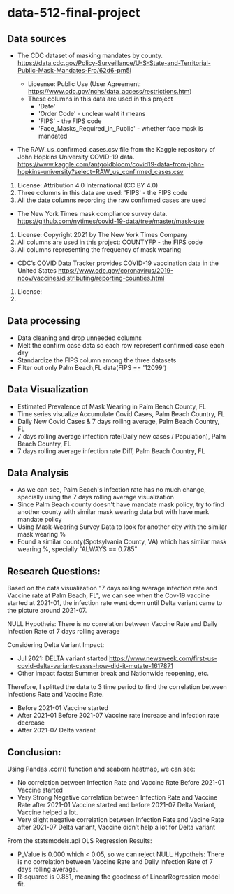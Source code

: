 # data-512-final-project


## Data sources

+ The CDC dataset of masking mandates by county.
https://data.cdc.gov/Policy-Surveillance/U-S-State-and-Territorial-Public-Mask-Mandates-Fro/62d6-pm5i
  + Licesnse: Public Use (User Agreement: https://www.cdc.gov/nchs/data_access/restrictions.htm)
  + These columns in this data are used in this project
    + 'Date'
    + 'Order Code' - unclear waht it means
    + 'FIPS' - the FIPS code
    + 'Face_Masks_Required_in_Public' - whether face mask is mandated
 
+ The RAW_us_confirmed_cases.csv file from the Kaggle repository of John Hopkins University COVID-19 data.
https://www.kaggle.com/antgoldbloom/covid19-data-from-john-hopkins-university?select=RAW_us_confirmed_cases.csv
 1. License: Attribution 4.0 International (CC BY 4.0)
 2. Three columns in this data are used: 'FIPS' - the FIPS code
 3. All the date columns recording the raw confirmed cases are used

+ The New York Times mask compliance survey data. 
https://github.com/nytimes/covid-19-data/tree/master/mask-use
 1. License: Copyright 2021 by The New York Times Company
 2. All columns are used in this project: COUNTYFP - the FIPS code
 3. All columns representing the frequency of mask wearing

+ CDC’s COVID Data Tracker provides COVID-19 vaccination data in the United States
https://www.cdc.gov/coronavirus/2019-ncov/vaccines/distributing/reporting-counties.html
 1. License:
 2. 


## Data processing
+ Data cleaning and drop unneeded columns
+ Melt the confirm case data so each row represent confirmed case each day
+ Standardize the FIPS column among the three datasets
+ Filter out only Palm Beach,FL data(FIPS == '12099')


## Data Visualization
+ Estimated Prevalence of Mask Wearing in Palm Beach County, FL
+ Time series visualize Accumulate Covid Cases, Palm Beach Country, FL
+ Daily New Covid Cases & 7 days rolling average, Palm Beach Country, FL
+ 7 days rolling average infection rate(Daily new cases / Population), Palm Beach Country, FL
+ 7 days rolling average infection rate Diff, Palm Beach Country, FL

## Data Analysis
+ As we can see, Palm Beach's Infection rate has no much change, specially using the 7 days rolling average visualization
+ Since Palm Beach county doesn't have mandate mask policy, try to find another county with similar mask wearing data but with have mark mandate policy
+ Using Mask-Wearing Survey Data to look for another city with the similar mask wearing %
+ Found a similar county(Spotsylvania County, VA) which has similar mask wearing %, specially "ALWAYS == 0.785"

## Research Questions:

Based on the data visualization "7 days rolling average infection rate and Vaccine rate at Palm Beach, FL", we can see when the Cov-19 vaccine started at 2021-01, the infection rate went down until Delta variant came to the picture around 2021-07.

NULL Hypotheis:
 There is no correlation between Vaccine Rate and Daily Infection Rate of 7 days rolling average
 
Considering Delta Variant Impact: 
+ Jul 2021: DELTA variant started https://www.newsweek.com/first-us-covid-delta-variant-cases-how-did-it-mutate-1617871
+ Other impact facts: Summer break and Nationwide reopening, etc.

Therefore, I splitted the data to 3 time period to find the correlation between Infections Rate and Vaccine Rate.
+ Before 2021-01 Vaccine started
+ After 2021-01 Before 2021-07 Vaccine rate increase and infection rate decrease
+ After 2021-07 Delta variant

## Conclusion:
Using Pandas .corr() function and seaborn heatmap, we can see:
+ No correlation between Infection Rate and Vaccine Rate Before 2021-01 Vaccine started
+ Very Strong Negative correlation between Infection Rate and Vaccine Rate after 2021-01 Vaccine started and before 2021-07 Delta Variant, Vaccine helped a lot.
+ Very slight negative correlation between Infection Rate and Vacine Rate after 2021-07 Delta variant, Vaccine didn’t help a lot for Delta variant

From the statsmodels.api OLS Regression Results:

+ P_Value is 0.000 which < 0.05, so we can reject NULL Hypotheis: There is no correlation between Vaccine Rate and Daily Infection Rate of 7 days rolling average.
+ R-squared is 0.851, meaning the goodness of LinearRegression model fit.

